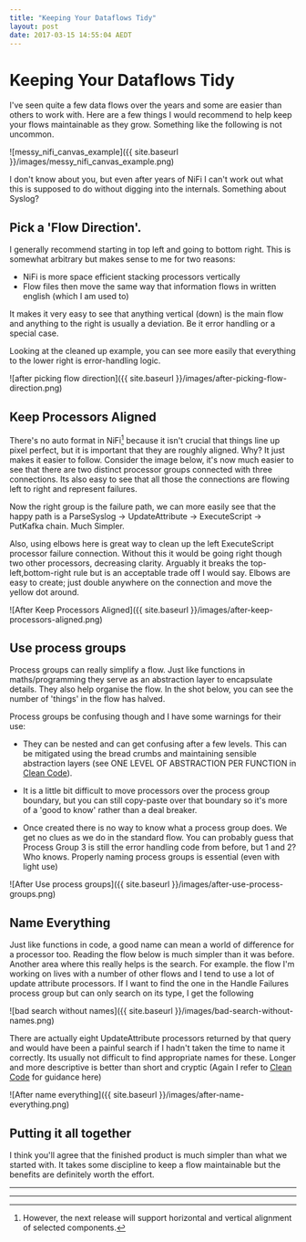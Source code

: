 ```yaml
---
title: "Keeping Your Dataflows Tidy"
layout: post
date: 2017-03-15 14:55:04 AEDT
---
```


# Keeping Your Dataflows Tidy
I've seen quite a few data flows over the years and some are easier than others to work with. Here are a few things
I would recommend to help keep your flows maintainable as they grow. Something like the following is 
not uncommon.

![messy_nifi_canvas_example]({{ site.baseurl }}/images/messy_nifi_canvas_example.png)

I don't know 
about you, but even after years of NiFi I can't work out what this is supposed 
to do without digging into the 
internals. Something about Syslog?

## Pick a 'Flow Direction'. 
I generally recommend starting in top left and going to bottom right. This is somewhat arbitrary but makes sense 
to me for two reasons:

 * NiFi is more space efficient stacking processors vertically
 * Flow files then move the same way that information flows in written english (which I am used to)
 
It makes it very easy to see
that anything vertical (down) is the main flow and anything to the right is usually a deviation. Be it error 
handling or a special case. 

Looking at the cleaned up example, you can see more easily that everything to the lower right is error-handling logic.
  
![after picking flow direction]({{ site.baseurl }}/images/after-picking-flow-direction.png)

## Keep Processors Aligned
There's no auto format in NiFi[^1] because it isn't crucial that
things line up pixel perfect, but it is important that they are roughly aligned. Why? It just makes it 
easier to follow. Consider the image below, it's now much easier to see that there are two distinct processor
groups connected with three connections. Its also easy to see that  all those the connections 
are flowing left to right and
represent failures.

Now the right group is the failure path, we can more easily see that the happy path is a ParseSyslog -> 
UpdateAttribute -> ExecuteScript -> PutKafka chain. Much Simpler.

Also, using elbows here is great way to clean up the left ExecuteScript processor failure connection. 
Without this it would be going right though two other processors, decreasing clarity. Arguably it breaks the
top-left,bottom-right rule but is an acceptable trade off I would say. Elbows are easy to create; just double anywhere on the connection and
move the yellow dot around. 

![After Keep Processors Aligned]({{ site.baseurl }}/images/after-keep-processors-aligned.png)

## Use process groups
Process groups can really simplify a flow. Just like functions in maths/programming they serve as an abstraction
layer to encapsulate details. They also help organise the flow. In the shot below, you can see the number of 'things'
in the flow has halved.

Process groups be confusing though and I have some warnings for their use:

* They can be nested and can get confusing after a few levels. This can be mitigated using the bread crumbs 
and maintaining
sensible abstraction layers (see ONE LEVEL OF ABSTRACTION PER FUNCTION in
 [Clean Code](https://www.amazon.com/Clean-Code-Handbook-Software-Craftsmanship/dp/0132350882)).
 
* It is a little bit difficult to move processors over the process group boundary, but you can still
copy-paste over that boundary so it's more of a 'good to know' rather than a deal breaker.

* Once created there is no way to know what a process group does. We get no clues as we do in the standard
flow. You can probably guess that Process Group 3 is still the error handling code from before, but 1 and 2? Who
knows. Properly naming process groups is essential (even with light use)
 
![After Use process groups]({{ site.baseurl }}/images/after-use-process-groups.png)

## Name Everything
Just like functions in code, a good name can mean a world of difference for a processor too. Reading the flow below
is much simpler than it was before. Another area where this really helps is the search. For example.
the flow I'm working on lives with a number of other flows and I tend to use a lot of update attribute 
processors. If I want to find the one in the Handle Failures process group but can only search on its type, 
I get the following

 ![bad search without names]({{ site.baseurl }}/images/bad-search-without-names.png)
 
There are actually eight UpdateAttribute processors returned by that query and would have been a painful search
if I hadn't taken the time to name it correctly. Its usually not difficult to find appropriate names for these. Longer 
and more descriptive is better than short and cryptic (Again I refer to
 [Clean Code](https://www.amazon.com/Clean-Code-Handbook-Software-Craftsmanship/dp/0132350882) for guidance here)

![After name everything]({{ site.baseurl }}/images/after-name-everything.png)

## Putting it all together
I think you'll agree that the finished product is much simpler than what we started with. It takes some 
discipline to keep a flow maintainable but the benefits are definitely worth the effort.

***
***

[^1]: However, the next release will support horizontal and vertical alignment of selected components.
